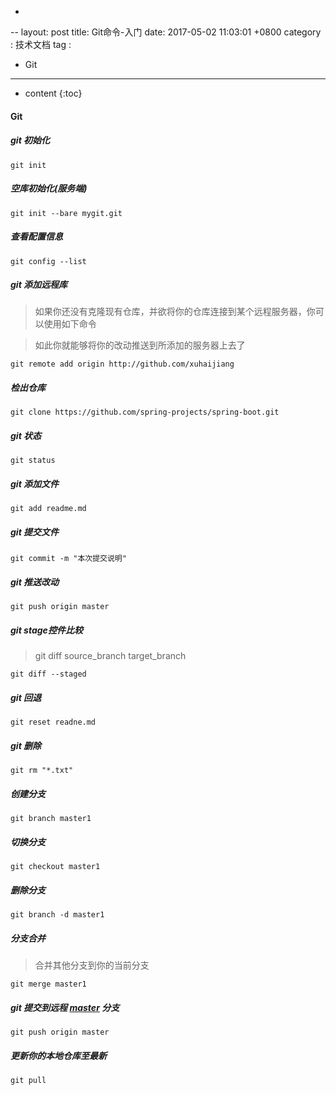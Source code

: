 -
--
layout: post
title: Git命令-入门
date: 2017-05-02 11:03:01 +0800
category : 技术文档
tag :
- Git
---
* content
{:toc}


#### Git
##### git 初始化
	git init

##### 空库初始化(服务端)
	git init --bare mygit.git

##### 查看配置信息
	git config --list

##### git 添加远程库


> 如果你还没有克隆现有仓库，并欲将你的仓库连接到某个远程服务器，你可以使用如下命令

> 如此你就能够将你的改动推送到所添加的服务器上去了

	git remote add origin http://github.com/xuhaijiang

##### 检出仓库
	git clone https://github.com/spring-projects/spring-boot.git

##### git 状态
	git status

##### git 添加文件
	git add readme.md

##### git 提交文件
	git commit -m "本次提交说明"

##### git 推送改动
	git push origin master

##### git stage控件比较

> git diff source_branch target_branch

	git diff --staged

##### git 回退
	git reset readne.md

##### git 删除
	git rm "*.txt"

##### 创建分支
	git branch master1

##### 切换分支
	git checkout master1

##### 删除分支
	git branch -d master1

##### 分支合并

>合并其他分支到你的当前分支

	git merge master1

##### git 提交到远程 [master](https://github.com/xuhaijiang/mygit.git) 分支
	git push origin master

##### 更新你的本地仓库至最新

	git pull